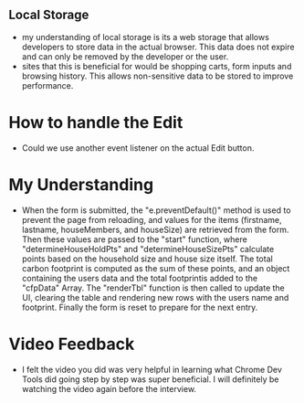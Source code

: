 ## Local Storage
- my understanding of local storage is its a web storage that allows developers to store data in the actual browser. This data does not expire and can only be removed by the developer or the user.
- sites that this is beneficial for would be shopping carts, form inputs and browsing history. This allows non-sensitive data to be stored to improve performance.

# How to handle the Edit
- Could we use another event listener on the actual Edit button.


# My Understanding
- When the form is submitted, the "e.preventDefault()" method is used to prevent the page from reloading, and values for the items (firstname, lastname, houseMembers, and houseSize) are retrieved from the form. Then these values are passed to the "start" function, where "determineHouseHoldPts" and "determineHouseSizePts" calculate points based on the household size and house size itself. The total carbon footprint is computed as the sum of these points, and an object containing the users data and the total footprintis added to the "cfpData" Array. The "renderTbl" function is then called to update the UI, clearing the table and rendering new rows with the users name and footprint. Finally the form is reset to prepare for the next entry.


# Video Feedback
- I felt the video you did was very helpful in learning what Chrome Dev Tools did going step by step was super beneficial. I will definitely be watching the video again before the interview.